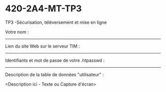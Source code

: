 # 420-2A4-MT-TP3

TP3 -Sécurisation, téléversement et mise en ligne

Votre nom : <Votre nom ici>

---

Lien du site Web sur le serveur TIM :

---

Identifiants et mot de passe de votre .htpasswd :


---

Description de la table de données "utilisateur" :

<Description ici - Texte ou Capture d'écran>
